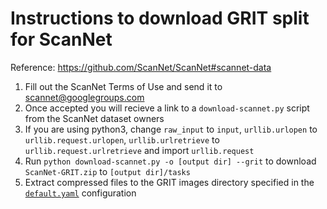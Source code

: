 # Instructions to download GRIT split for ScanNet

Reference: https://github.com/ScanNet/ScanNet#scannet-data

1) Fill out the ScanNet Terms of Use and send it to scannet@googlegroups.com
2) Once accepted you will recieve a link to a `download-scannet.py` script from the ScanNet dataset owners
3) If you are using python3, change `raw_input` to `input`, `urllib.urlopen` to `urllib.request.urlopen`,  `urllib.urlretrieve` to `urllib.request.urlretrieve` and import `urllib.request`
4) Run `python download-scannet.py -o [output dir] --grit` to download `ScanNet-GRIT.zip` to `[output dir]/tasks`
5) Extract compressed files to the GRIT images directory specified in the [`default.yaml`](../configs/default.yaml) configuration 
